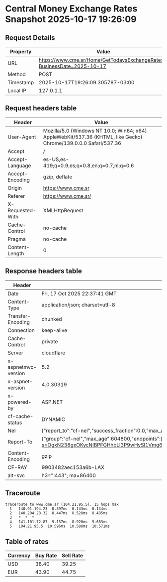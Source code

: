 # Central Money Exchange Rates Snapshot 2025-10-17 19:26:09
## Request Details

| Property | Value |
|----------|-------|
| URL | https://www.cme.sr/Home/GetTodaysExchangeRates/?BusinessDate=2025-10-17 |
| Method | POST |
| Timestamp | 2025-10-17T19:26:09.305787-03:00 |
| Local IP | 127.0.1.1 |
    
## Request headers table

| Header | Value |
|--------|-------|
| User-Agent | Mozilla/5.0 (Windows NT 10.0; Win64; x64) AppleWebKit/537.36 (KHTML, like Gecko) Chrome/139.0.0.0 Safari/537.36 |
| Accept | */* |
| Accept-Language | es-US,es-419;q=0.9,es;q=0.8,en;q=0.7,nl;q=0.6 |
| Accept-Encoding | gzip, deflate |
| Origin | https://www.cme.sr |
| Referer | https://www.cme.sr/ |
| X-Requested-With | XMLHttpRequest |
| Cache-Control | no-cache |
| Pragma | no-cache |
| Content-Length | 0 |

    
## Response headers table
| Header | Value |
|--------|-------|
| Date | Fri, 17 Oct 2025 22:37:41 GMT |
| Content-Type | application/json; charset=utf-8 |
| Transfer-Encoding | chunked |
| Connection | keep-alive |
| Cache-Control | private |
| Server | cloudflare |
| x-aspnetmvc-version | 5.2 |
| x-aspnet-version | 4.0.30319 |
| x-powered-by | ASP.NET |
| cf-cache-status | DYNAMIC |
| Nel | {"report_to":"cf-nel","success_fraction":0.0,"max_age":604800} |
| Report-To | {"group":"cf-nel","max_age":604800,"endpoints":[{"url":"https://a.nel.cloudflare.com/report/v4?s=OgxN238gxOKycNIBPFGHhbLl3P9wHySl1Vmg6V4mXz5vnf8%2BYhUgwY%2FvXFCOBhcPtU9yrcZQKMi6D0A7qmx6yGBQrr5r1qXAwSQ%3D"}]} |
| Content-Encoding | gzip |
| CF-RAY | 9903482aec153a6b-LAX |
| alt-svc | h3=":443"; ma=86400 |

## Traceroute 

```
traceroute to www.cme.sr (104.21.95.5), 15 hops max
  1   140.91.194.23  0.397ms  0.143ms  0.134ms 
  2   140.204.28.32  8.447ms  8.528ms  8.485ms 
  3   *  *  * 
  4   141.101.72.87  9.137ms  8.920ms  9.683ms 
  5   104.21.95.5  10.596ms  10.588ms  10.571ms 

```


## Table of rates

| Currency | Buy Rate | Sell Rate |
|----------|----------|-----------|
| USD | 38.40 | 39.25 |
| EUR | 43.90 | 44.75 |

